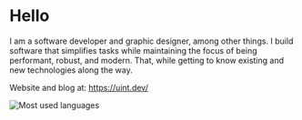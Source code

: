 # Hello

I am a software developer and graphic designer, among other things.
I build software that simplifies tasks while maintaining the focus of being performant, robust, and modern. That, while getting to know existing and new technologies along the way.

Website and blog at: https://uint.dev/

<img src="https://github-readme-stats-git-masterrstaa-rickstaa.vercel.app/api/top-langs?username=uintdev&langs_count=8&hide=c,c%2B%2B,makefile,assembly,cmake,objective-c,ejs,html&show_icons=true&layout=compact&bg_color=242424&text_color=ffffff&title_color=ffffff&border_radius=20&hide_border=true" alt="Most used languages">
